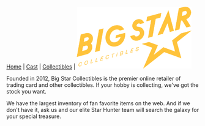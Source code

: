 [Home](Readme.md) | [Cast](Cast.md) | [Collectibles](Collectibles.md) | 
<img src="images/logo_bigstar.svg" style="width:300px; "/>

Founded in 2012, Big Star Collectibles is the premier online retailer of trading card and other collectibles. If your hobby is collecting, we've got the stock you want.

We have the largest inventory of fan favorite items on the web. And if we don't have it, ask us and our elite Star Hunter team will search the galaxy for your special treasure.

